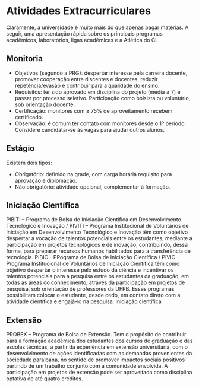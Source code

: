# Atividades Extracurriculares

Claramente, a universidade é muito mais do que apenas pagar matérias. A seguir, uma apresentação rápida sobre os principais programas acadêmicos, laboratórios, ligas acadêmicas e a Atlética do CI.

## Monitoria

- Objetivos (segundo a PRG): despertar interesse pela carreira docente, promover cooperação entre discentes e docentes, reduzir repetência/evasão e contribuir para a qualidade do ensino.
- Requisitos: ter sido aprovado em disciplina do projeto (média ≥ 7) e passar por processo seletivo. Participação como bolsista ou voluntário, sob orientação docente.
- Certificação: monitores com ≥ 75% de aproveitamento recebem certificado.
- Observação: é comum ter contato com monitores desde o 1º período. Considere candidatar-se às vagas para ajudar outros alunos.

## Estágio
Existem dois tipos:
- Obrigatório: definido na grade, com carga horária requisito para aprovação e diplomação.
- Não obrigatório: atividade opcional, complementar à formação.

## Iniciação Científica
PIBITI – Programa de Bolsa de Iniciação Científica em Desenvolvimento Tecnológico e Inovação /
PIVITI – Programa Institucional de Voluntários de Iniciação em Desenvolvimento Tecnológico e Inovação
têm como objetivo despertar a vocação de talentos potenciais entre os estudantes, mediante a participação em projetos tecnológicos e de inovação, contribuindo, dessa forma, para preparar recursos humanos habilitados para a transferência de tecnologia.
PIBIC - PRograma de Bolsa de Iniciação Científica /
PIVIC - Programa Institucional de Voluntários de Iniciação Científica
têm como objetivo despertar o interesse pelo estudo da ciência e incentivar os talentos potenciais para a pesquisa entre os estudantes da graduação, em todas as áreas do conhecimento, através da participação em projetos de pesquisa, sob orientação de professores da UFPB. Esses programas possibilitam colocar o estudante, desde cedo, em contato direto com a atividade científica e engajá-lo na pesquisa.
Iniciação científica

## Extensão
PROBEX – Programa de Bolsa de Extensão.
Tem o propósito de contribuir para a formação acadêmica dos estudantes dos cursos de graduação e das escolas técnicas, a partir da experiência em extensão universitária, com o desenvolvimento de ações identificadas com as demandas provenientes da sociedade paraibana, no sentido de promover impactos sociais positivos partindo de um trabalho conjunto com a comunidade envolvida. A participação em projetos de extensão pode ser aproveitada como disciplina optativa de até quatro créditos.